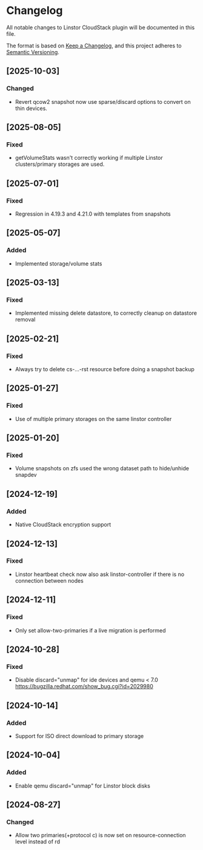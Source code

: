 # Changelog

All notable changes to Linstor CloudStack plugin will be documented in this file.

The format is based on [Keep a Changelog](https://keepachangelog.com/en/1.0.0/),
and this project adheres to [Semantic Versioning](https://semver.org/spec/v2.0.0.html).

## [2025-10-03]

### Changed

- Revert qcow2 snapshot now use sparse/discard options to convert on thin devices.

## [2025-08-05]

### Fixed

- getVolumeStats wasn't correctly working if multiple Linstor clusters/primary storages are used.

## [2025-07-01]

### Fixed

- Regression in 4.19.3 and 4.21.0 with templates from snapshots

## [2025-05-07]

### Added
- Implemented storage/volume stats

## [2025-03-13]

### Fixed

- Implemented missing delete datastore, to correctly cleanup on datastore removal

## [2025-02-21]

### Fixed

- Always try to delete cs-...-rst resource before doing a snapshot backup

## [2025-01-27]

### Fixed

- Use of multiple primary storages on the same linstor controller

## [2025-01-20]

### Fixed

- Volume snapshots on zfs used the wrong dataset path to hide/unhide snapdev

## [2024-12-19]

### Added
- Native CloudStack encryption support

## [2024-12-13]

### Fixed

- Linstor heartbeat check now also ask linstor-controller if there is no connection between nodes

## [2024-12-11]

### Fixed

- Only set allow-two-primaries if a live migration is performed

## [2024-10-28]

### Fixed

- Disable discard="unmap" for ide devices and qemu < 7.0
  https://bugzilla.redhat.com/show_bug.cgi?id=2029980

## [2024-10-14]

### Added

- Support for ISO direct download to primary storage

## [2024-10-04]

### Added

- Enable qemu discard="unmap" for Linstor block disks

## [2024-08-27]

### Changed

- Allow two primaries(+protocol c) is now set on resource-connection level instead of rd
